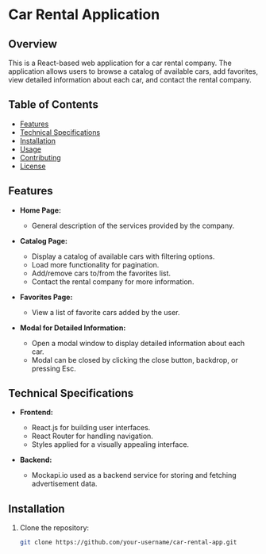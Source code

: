 # Car Rental Application

## Overview

This is a React-based web application for a car rental company. The application
allows users to browse a catalog of available cars, add favorites, view detailed
information about each car, and contact the rental company.

## Table of Contents

- [Features](#features)
- [Technical Specifications](#technical-specifications)
- [Installation](#installation)
- [Usage](#usage)
- [Contributing](#contributing)
- [License](#license)

## Features

- **Home Page:**

  - General description of the services provided by the company.

- **Catalog Page:**

  - Display a catalog of available cars with filtering options.
  - Load more functionality for pagination.
  - Add/remove cars to/from the favorites list.
  - Contact the rental company for more information.

- **Favorites Page:**

  - View a list of favorite cars added by the user.

- **Modal for Detailed Information:**

  - Open a modal window to display detailed information about each car.
  - Modal can be closed by clicking the close button, backdrop, or pressing Esc.

## Technical Specifications

- **Frontend:**

  - React.js for building user interfaces.
  - React Router for handling navigation.
  - Styles applied for a visually appealing interface.

- **Backend:**
  - Mockapi.io used as a backend service for storing and fetching advertisement
    data.

## Installation

1. Clone the repository:
   ```bash
   git clone https://github.com/your-username/car-rental-app.git
   ```
